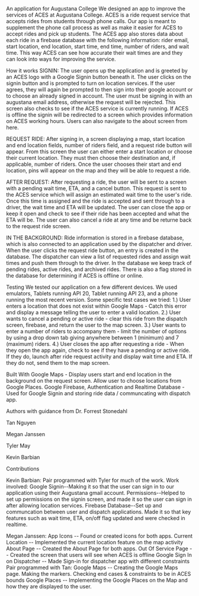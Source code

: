 An application for Augustana College
We designed an app to improve the services of ACES at Augustana College. ACES is a ride request service that accepts rides from students
through phone calls. Our app is meant to supplement the phone call process as well as make it easier for ACES to accept rides and pick up students.
The ACES app also stores data about each ride in a firebase database with the following information: rider email, start location, end location,
start time, end time, number of riders, and wait time. This way ACES can see how accurate their wait times are and they can look into ways for
improving the service. 

How it works
SIGNIN:
The user opens up the application and is greeted by an ACES logo with a Google Signin button beneath it. The user clicks on the signin button
and is prompted to turn on location services. If the user agrees, they will again be prompted to then sign into their google account or to choose
an already signed in account. The user must be signing in with an augustana email address, otherwise the request will be rejected. This screen
also checks to see if the ACES service is currently running. If ACES is offline the signin will be redirected to a screen which provides information
on ACES working hours. Users can also navigate to the about screen from here.

REQUEST RIDE:
After signing in, a screen displaying a map, start location and end location fields, number of riders field, and a request ride button will appear. From this screen
the user can either enter a start location or choose their current location. They must then choose their destination and, if applicable, number of riders.
Once the user chooses their start and end location, pins will appear on the map and they will be able to request a ride. 

AFTER REQUEST:
After requesting a ride, the user will be sent to a screen with a pending wait time, ETA, and a cancel button. This request is sent to the ACES service which will assign an estimated wait time to the user's ride. Once this time is assigned
and the ride is accepted and sent through to a driver, the wait time and ETA will be updated. The user can close the app or keep it open and check
to see if their ride has been accepted and what the ETA will be. The user can also cancel a ride
at any time and be returne back to the request ride screen.

IN THE BACKGROUND:
Ride information is stored in a firebase database, which is also connected to an application used by the dispatcher and driver. When the user
clicks the request ride button, an entry is created in the database. The dispatcher can view a list of requested rides and assign wait times and push
them through to the driver. In the database we keep track of pending rides, active rides, and archived rides. There is also a flag stored
in the database for determining if ACES is offline or online.


Testing
We tested our application on a few different devices. We used emulators, Tablets running API 20, Tablet running API 23, and a phone running
the most recent version. Some specific test cases we tried: 
1.) User enters a location that does not exist within Google Maps - Catch this error and display a message telling the user to enter a valid
location.
2.) User wants to cancel a pending or active ride - clear this ride from the dispatch screen, firebase, and return the user to the map screen.
3.) User wants to enter a number of riders to accompany them - limit the number of options by using a drop down tab giving anywhere
between 1 (minimum) and 7 (maximum) riders. 
4.) User closes the app after requesting a ride - When they open the app again, check to see if they have a pending or active ride. If
they do, launch after ride request activity and display wait time and ETA. If they do not, send them to the map screen. 

Built With
Google Maps - Display users start and end location in the background on the request screen. Allow user to choose locations from Google
Places.
Google Firebase, Authentication and Realtime Database - Used for Google Signin and storing ride data / communcating with dispatch app.

Authors with guidance from Dr. Forrest Stonedahl

Tan Nguyen

Megan Janssen

Tyler May

Kevin Barbian 

Contributions

Kevin Barbian:
Pair programmed with Tyler for much of the work. Work involved:
Google Signin--Making it so that the user can sign in to our application using their Augustana gmail account.
Permissions--Helped to set up permissions on the signin screen, and made it so the user can sign in after allowing location services.
Firebase Database--Set up and communcation between user and dispatch applications. Made it so that key features such as wait time, ETA,
on/off flag updated and were checked in realtime. 


Megan Janssen:
App Icons -- Found or created icons for both apps.
Current Location -- Implemented the current location feature on the map activity
About Page -- Created the About Page for both apps.
Out Of Service Page -- Created the screen that users will see when ACES is offline
Google Sign In on Dispatcher -- Made Sign-in for dispatcher app with different constraints
Pair programmed with Tan: 
Google Maps -- Creating the Google Maps page. Making the markers. Checking end cases & constraints to be in ACES bounds
Google Places -- Implementing the Google Places on the Map and how they are displayed to the user.




